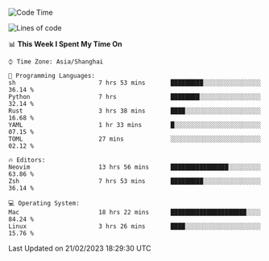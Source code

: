 <!--START_SECTION:waka-->
![Code Time](http://img.shields.io/badge/Code%20Time-1%2C165%20hrs%2017%20mins-blue)

![Lines of code](https://img.shields.io/badge/From%20Hello%20World%20I%27ve%20Written-65%20Thousand%20lines%20of%20code-blue)

📊 **This Week I Spent My Time On** 

```text
⌚︎ Time Zone: Asia/Shanghai

💬 Programming Languages: 
sh                       7 hrs 53 mins       █████████░░░░░░░░░░░░░░░░   36.14 % 
Python                   7 hrs               ████████░░░░░░░░░░░░░░░░░   32.14 % 
Rust                     3 hrs 38 mins       ████░░░░░░░░░░░░░░░░░░░░░   16.68 % 
YAML                     1 hr 33 mins        █░░░░░░░░░░░░░░░░░░░░░░░░   07.15 % 
TOML                     27 mins             ░░░░░░░░░░░░░░░░░░░░░░░░░   02.12 % 

🔥 Editors: 
Neovim                   13 hrs 56 mins      ████████████████░░░░░░░░░   63.86 % 
Zsh                      7 hrs 53 mins       █████████░░░░░░░░░░░░░░░░   36.14 % 

💻 Operating System: 
Mac                      18 hrs 22 mins      █████████████████████░░░░   84.24 % 
Linux                    3 hrs 26 mins       ████░░░░░░░░░░░░░░░░░░░░░   15.76 % 

```


 Last Updated on 21/02/2023 18:29:30 UTC
<!--END_SECTION:waka-->
